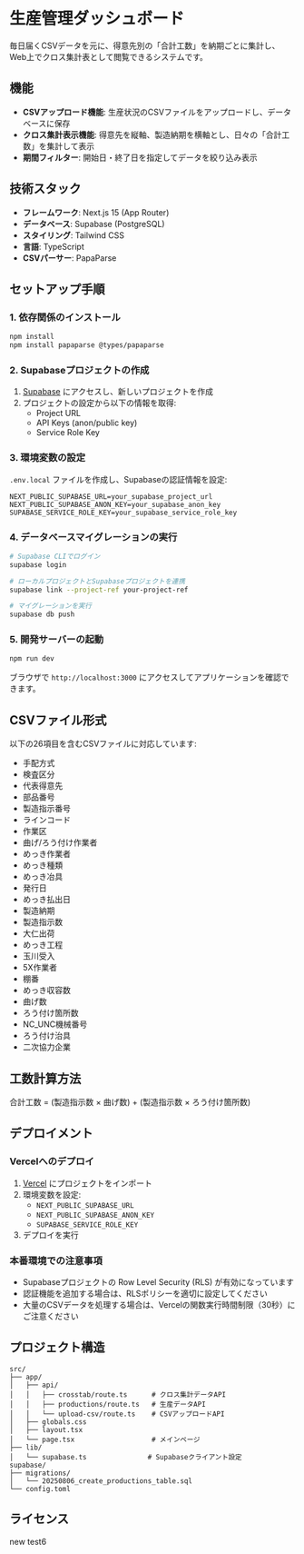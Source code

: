 # 生産管理ダッシュボード

毎日届くCSVデータを元に、得意先別の「合計工数」を納期ごとに集計し、Web上でクロス集計表として閲覧できるシステムです。

## 機能

- **CSVアップロード機能**: 生産状況のCSVファイルをアップロードし、データベースに保存
- **クロス集計表示機能**: 得意先を縦軸、製造納期を横軸とし、日々の「合計工数」を集計して表示
- **期間フィルター**: 開始日・終了日を指定してデータを絞り込み表示

## 技術スタック

- **フレームワーク**: Next.js 15 (App Router)
- **データベース**: Supabase (PostgreSQL)
- **スタイリング**: Tailwind CSS
- **言語**: TypeScript
- **CSVパーサー**: PapaParse

## セットアップ手順

### 1. 依存関係のインストール

```bash
npm install
npm install papaparse @types/papaparse
```

### 2. Supabaseプロジェクトの作成

1. [Supabase](https://supabase.com) にアクセスし、新しいプロジェクトを作成
2. プロジェクトの設定から以下の情報を取得:
   - Project URL
   - API Keys (anon/public key)
   - Service Role Key

### 3. 環境変数の設定

`.env.local` ファイルを作成し、Supabaseの認証情報を設定:

```env
NEXT_PUBLIC_SUPABASE_URL=your_supabase_project_url
NEXT_PUBLIC_SUPABASE_ANON_KEY=your_supabase_anon_key
SUPABASE_SERVICE_ROLE_KEY=your_supabase_service_role_key
```

### 4. データベースマイグレーションの実行

```bash
# Supabase CLIでログイン
supabase login

# ローカルプロジェクトとSupabaseプロジェクトを連携
supabase link --project-ref your-project-ref

# マイグレーションを実行
supabase db push
```

### 5. 開発サーバーの起動

```bash
npm run dev
```

ブラウザで `http://localhost:3000` にアクセスしてアプリケーションを確認できます。

## CSVファイル形式

以下の26項目を含むCSVファイルに対応しています:

- 手配方式
- 検査区分
- 代表得意先
- 部品番号
- 製造指示番号
- ラインコード
- 作業区
- 曲げ/ろう付け作業者
- めっき作業者
- めっき種類
- めっき冶具
- 発行日
- めっき払出日
- 製造納期
- 製造指示数
- 大仁出荷
- めっき工程
- 玉川受入
- 5X作業者
- 棚番
- めっき収容数
- 曲げ数
- ろう付け箇所数
- NC_UNC機械番号
- ろう付け治具
- 二次協力企業

## 工数計算方法

合計工数 = (製造指示数 × 曲げ数) + (製造指示数 × ろう付け箇所数)

## デプロイメント

### Vercelへのデプロイ

1. [Vercel](https://vercel.com) にプロジェクトをインポート
2. 環境変数を設定:
   - `NEXT_PUBLIC_SUPABASE_URL`
   - `NEXT_PUBLIC_SUPABASE_ANON_KEY`
   - `SUPABASE_SERVICE_ROLE_KEY`
3. デプロイを実行

### 本番環境での注意事項

- Supabaseプロジェクトの Row Level Security (RLS) が有効になっています
- 認証機能を追加する場合は、RLSポリシーを適切に設定してください
- 大量のCSVデータを処理する場合は、Vercelの関数実行時間制限（30秒）にご注意ください

## プロジェクト構造

```
src/
├── app/
│   ├── api/
│   │   ├── crosstab/route.ts      # クロス集計データAPI
│   │   ├── productions/route.ts   # 生産データAPI
│   │   └── upload-csv/route.ts    # CSVアップロードAPI
│   ├── globals.css
│   ├── layout.tsx
│   └── page.tsx                   # メインページ
├── lib/
│   └── supabase.ts               # Supabaseクライアント設定
supabase/
├── migrations/
│   └── 20250806_create_productions_table.sql
└── config.toml
```

## ライセンス
new test6
